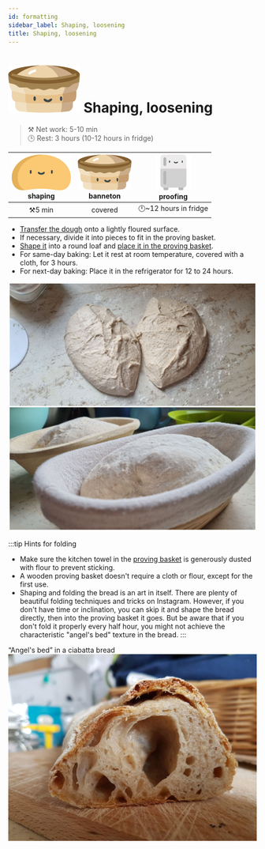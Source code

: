 ```yaml
---
id: formatting
sidebar_label: Shaping, loosening
title: Shaping, loosening
---
```


# ![a](/img/icons/szakajto_48px.svg) Shaping, loosening
>⚒️ Net work: 5-10 min  
>🕒 Rest: 3 hours (10-12 hours in fridge)

|![shaping](/img/icons/dough_36px.svg "shaping")<br/>shaping|![banneton](/img/icons/szakajto_36px.svg "banneton") <br/>banneton|![proofing](/img/icons/fridge_36px.svg "proofing")<br/>proofing|
|:---:|:---:|:---:|
|⚒️5 min|covered|🕛~12 hours in fridge |

- [Transfer the dough](https://www.instagram.com/p/B4eHtJtgAfw/) onto a lightly floured surface.
- If necessary, divide it into pieces to fit in the proving basket.
- [Shape it](https://www.instagram.com/p/B2XQbU2Amiy/) into a round loaf and [place it in the proving basket](https://www.instagram.com/p/BzBvaJMAqkT/).
- For same-day baking: Let it rest at room temperature, covered with a cloth, for 3 hours.
- For next-day baking: Place it in the refrigerator for 12 to 24 hours.

![format](/img/photos/format.jpg "Fold, shape, and into the proving basket.")

:::tip Hints for folding
- Make sure the kitchen towel in the [proving basket](https://www.instagram.com/p/B9tIY9IgbL_/) is generously dusted with flour to prevent sticking.
- A wooden proving basket doesn't require a cloth or flour, except for the first use.
- Shaping and folding the bread is an art in itself. There are plenty of beautiful folding techniques and tricks on Instagram. However, if you don't have time or inclination, you can skip it and shape the bread directly, then into the proving basket it goes. But be aware that if you don't fold it properly every half hour, you might not achieve the characteristic "angel's bed" texture in the bread.
:::

“Angel's bed” in a ciabatta bread
![angyalheveroe](/img/photos/angyalheveroe.jpg)
